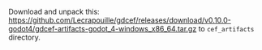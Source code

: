 Download and unpack this: https://github.com/Lecrapouille/gdcef/releases/download/v0.10.0-godot4/gdcef-artifacts-godot_4-windows_x86_64.tar.gz
to `cef_artifacts` directory.

